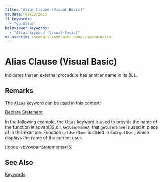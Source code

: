 ```yaml
---
title: "Alias Clause (Visual Basic)"
ms.date: 07/20/2015
f1_keywords: 
  - "vb.Alias"
helpviewer_keywords: 
  - "Alias keyword [Visual Basic]"
ms.assetid: 58c06b11-465d-4d87-906a-73200a3d7f19
---
```

# Alias Clause (Visual Basic)
Indicates that an external procedure has another name in its DLL.  
  
## Remarks  
 The `Alias` keyword can be used in this context:  
  
 [Declare Statement](../../../visual-basic/language-reference/statements/declare-statement.md)  
  
 In the following example, the `Alias` keyword is used to provide the name of the function in advapi32.dll, `GetUserNameA`, that `getUserName` is used in place of in this example. Function `getUserName` is called in sub `getUser`, which displays the name of the current user.  
  
 [!code-vb[VbVbalrStatements#15](../../../visual-basic/language-reference/error-messages/codesnippet/VisualBasic/alias-clause_1.vb)]  
  
## See Also  
 [Keywords](../../../visual-basic/language-reference/keywords/index.md)
